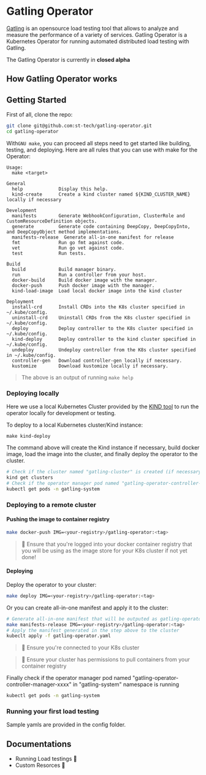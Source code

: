 # Gatling Operator

[Gatling](https://gatling.io/) is an opensource load testing tool that allows to analyze and measure the performance of a variety of services. Gatling Operator is a Kubernetes Operator for running automated distributed load testing with Gatling.

The Gatling Operator is currently in **closed alpha**
## How Gatling Operator works

## Getting Started

First of all, clone the repo:
```bash
git clone git@github.com:st-tech/gatling-operator.git
cd gatling-operator
```

With`GNU make`, you can proceed all steps need to get started like building, testing, and deploying. Here are all rules that you can use with make for the Operator:

```
Usage:
  make <target>

General
  help             Display this help.
  kind-create      Create a kind cluster named ${KIND_CLUSTER_NAME} locally if necessary

Development
  manifests        Generate WebhookConfiguration, ClusterRole and CustomResourceDefinition objects.
  generate         Generate code containing DeepCopy, DeepCopyInto, and DeepCopyObject method implementations.
  manifests-release  Generate all-in-one manifest for release
  fmt              Run go fmt against code.
  vet              Run go vet against code.
  test             Run tests.

Build
  build            Build manager binary.
  run              Run a controller from your host.
  docker-build     Build docker image with the manager.
  docker-push      Push docker image with the manager.
  kind-load-image  Load local docker image into the kind cluster

Deployment
  install-crd      Install CRDs into the K8s cluster specified in ~/.kube/config.
  uninstall-crd    Uninstall CRDs from the K8s cluster specified in ~/.kube/config.
  deploy           Deploy controller to the K8s cluster specified in ~/.kube/config.
  kind-deploy      Deploy controller to the kind cluster specified in ~/.kube/config.
  undeploy         Undeploy controller from the K8s cluster specified in ~/.kube/config.
  controller-gen   Download controller-gen locally if necessary.
  kustomize        Download kustomize locally if necessary.
```
> The above is an output of running `make help`

### Deploying locally

Here we use a local Kubernetes Cluster provided by the [KIND tool](https://github.com/kubernetes-sigs/kind) to run the operator locally for development or testing.

To deploy to a local Kubernetes cluster/Kind instance:

```
make kind-deploy
```

The command above will create the Kind instance if necessary, build docker image, load the image into the cluster, and finally deploy the operator to the cluster.

```bash
# Check if the cluster named "gatling-cluster" is created (if necessary)
kind get clusters
# Check if the operator manager pod named "gatling-operator-controller-manager-xxxx" in "gatling-system" namespace is running 
kubectl get pods -n gatling-system
```
### Deploying to a remote cluster

#### Pushing the image to container registry

```bash
make docker-push IMG=<your-registry>/gatling-operator:<tag>
```

> :memo: Ensure that you're logged into your docker container registry that you will be using as the image store for your K8s cluster if not yet done!

#### Deploying

Deploy the operator to your cluster:

```bash
make deploy IMG=<your-registry>/gatling-operator:<tag>
```

Or you can create all-in-one manifest and apply it to the cluster:

```bash
# Generate all-in-one manifest that will be outputed as gatling-operator.yaml
make manifests-release IMG=<your-registry>/gatling-operator:<tag>
# Apply the manifest generated in the step above to the cluster
kubeclt apply -f gatling-operator.yaml
```

> :memo: Ensure you're connected to your K8s cluster

> :memo: Ensure your cluster has permissions to pull containers from your container registry

Finally check if the operator manager pod named "gatling-operator-controller-manager-xxxx" in "gatling-system" namespace is running

```bash
kubectl get pods -n gatling-system
```

### Running your first load testing

Sample yamls are provided in the config folder.


## Documentations

- Running Load testings :construction:
- Custom Resorces :construction:
